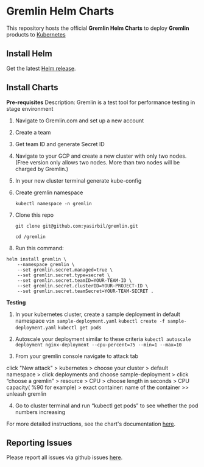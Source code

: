 # Gremlin Helm Charts

This repository hosts the official **Gremlin Helm Charts** to deploy **Gremlin** products to [Kubernetes](https://kubernetes.io/)

## Install Helm

Get the latest [Helm release](https://github.com/kubernetes/helm#install).

## Install Charts

**Pre-requisites**
Description: Gremlin is a test tool for performance testing in stage environment

1. Navigate to Gremlin.com and set up a new account

2. Create a team

3. Get team ID and generate Secret ID

4. Navigate to your GCP and create a new cluster with only two nodes. (Free version only allows two nodes. More than two nodes will be charged by Gremlin.)

5. In your new cluster terminal generate kube-config

6. Create gremlin namespace 

	```kubectl namespace -n gremlin```

7. Clone this repo

	```git clone git@github.com:yasirbil/gremlin.git```

	```cd /gremlin```

8. Run this command:

```
helm install gremlin \
    --namespace gremlin \
    --set gremlin.secret.managed=true \
    --set gremlin.secret.type=secret \
    --set gremlin.secret.teamID=YOUR-TEAM-ID \
    --set gremlin.secret.clusterID=YOUR-PROJECT-ID \
    --set gremlin.secret.teamSecret=YOUR-TEAM-SECRET .
```

**Testing**


1. In your kubernetes cluster, create a sample deployment in default namespace
	```vim sample-deployment.yaml```
	```kubectl create -f sample-deployment.yaml```
	```kubectl get pods```

2. Autoscale your deployment similar to these criteria
	```kubectl autoscale deployment nginx-deployment --cpu-percent=75 --min=1 --max=10```

3. From your gremlin console navigate to attack tab

click "New attack" > kubernetes > choose your cluster > default namespace > click deployments and choose sample-deployment > click “choose a gremlin” > resource > CPU > choose length in seconds > CPU capacity( %90 for example) > exact container: name of the container >> unleash gremlin

4. Go to cluster terminal and run “kubectl get pods” to see whether the pod numbers increasing


For more detailed instructions, see the chart's documentation [here](https://github.com/gremlin/helm/blob/master/gremlin/README.md).

## Reporting Issues



Please report all issues via github issues [here](https://github.com/gremlin/helm/issues).
